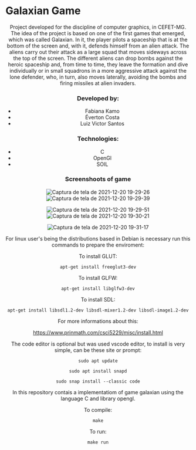 # Galaxian Game

<center>Project developed for the discipline of computer graphics, in CEFET-MG. The idea of ​​the project is based on one of the first games that emerged, which was called Galaxian. In it, the player pilots a spaceship that is at the bottom of the screen and, with it, defends himself from an alien attack. The aliens carry out their attack as a large squad that moves sideways across the top of the screen. The different aliens can drop bombs against the heroic spaceship and, from time to time, they leave the formation and dive individually or in small squadrons in a more aggressive attack against the lone defender, who, in turn, also moves laterally, avoiding the bombs and firing missiles at alien invaders.<center>
 
### Developed by:
- Fabiana Kamo
- Éverton Costa
- Luiz Victor Santos

### Technologies:
- C
- OpenGl
- SOIL
  
### Screenshoots of game

![Captura de tela de 2021-12-20 19-29-26](https://user-images.githubusercontent.com/59936665/146842196-84fe16e1-0516-451f-b681-9c7980c5fc86.png) ![Captura de tela de 2021-12-20 19-29-39](https://user-images.githubusercontent.com/59936665/146842212-026418d2-b459-48ff-ab86-9ba21457a534.png)


![Captura de tela de 2021-12-20 19-29-51](https://user-images.githubusercontent.com/59936665/146842244-90fc97d6-35ed-4c46-a2ac-72f49567a3de.png) ![Captura de tela de 2021-12-20 19-30-21](https://user-images.githubusercontent.com/59936665/146842265-45d3f449-b49d-41fe-8fe3-cb394ee72c6d.png)


![Captura de tela de 2021-12-20 19-31-17](https://user-images.githubusercontent.com/59936665/146842270-e8b850a7-213c-449f-aeb8-143c4f2fcaf9.png)


For linux user's being the distributions based in Debian is necessary run this commands to prepare the enviroment:

To install GLUT:

```
apt-get install freeglut3-dev
```

To install GLFW:

```
apt-get install libglfw3-dev
```

To install SDL:

```
apt-get install libsdl1.2-dev libsdl-mixer1.2-dev libsdl-image1.2-dev
```

For more informations about this:

<https://www.prinmath.com/csci5229/misc/install.html>



The code editor is optional but was used vscode editor, to install is very simple, can be these site or prompt:

```
sudo apt update
```
```
sudo apt install snapd
```
```
sudo snap install --classic code
```



In this repository contais a implementatiom of game galaxian using the language C and library opengl.

To compile:

```
make
```

To run:

```
make run
```


